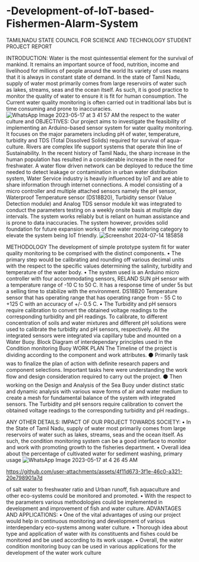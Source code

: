 # -Development-of-IoT-based-Fishermen-Alarm-System
TAMILNADU STATE COUNCIL FOR SCIENCE AND TECHNOLOGY 
STUDENT PROJECT REPORT

INTRODUCTION:
Water is the most quintessential element for the survival of mankind. It remains an important 
source of food, nutrition, income and livelihood for millions of people around the world Its variety of 
uses means that it is always in constant state of demand. In the state of Tamil Nadu, supply of 
water most primarily comes from large reservoirs of water such as lakes, streams, seas and the 
ocean itself. As such, it is good practice to monitor the quality of water to ensure it is fit for human 
consumption. The Current water quality monitoring is often carried out in traditional labs but is time 
consuming and prone to inaccuracies.
![WhatsApp Image 2023-05-17 at 3 41 57 AM](https://github.com/user-attachments/assets/04eef0a2-7b48-4aad-8a3d-cc6240d859f3)
 the respect to the water culture and
OBJECTIVES:
Our project aims to investigate the feasibility of implementing an Arduino-based sensor system for 
water quality monitoring. It focuses on the major parameters including pH of water, temperature, 
turbidity and TDS (Total Dissolved Solids) required for survival of aqua-culture. Rivers are 
complex life support systems that operate thin line of Sustainability. In the recent history of Tamil 
Nadu, the sharp increase in the human population has resulted in a considerable increase in the 
need for freshwater. A water flow driven network can be deployed to reduce the time needed to 
detect leakage or contamination in urban water distribution system, Water Service industry is 
heavily influenced by IoT and are able to share information through internet connections.
A model consisting of a micro controller and multiple attached sensors namely the pH sensor, 
Waterproof Temperature sensor (DS18B20), Turbidity sensor (Value Detection module) and Analog 
TDS sensor module kit was integrated to conduct the parameters testing on a weekly onsite basis 
at multiple day intervals. The system works reliably but is reliant on human assistance and is prone 
to data inaccuracies. The system however, provides solid foundation for future expansion works of 
the water monitoring category to elevate the system being IoT friendly.
![Screenshot 2024-07-14 185858](https://github.com/user-attachments/assets/0e9c97fc-b781-4c4b-9c7b-2cc73105a75c)

METHODOLOGY
The development of simple prototype system fit for water quality monitoring to be comprised with the 
distinct components.
• The primary step would be calibrating and rounding off various decimal units with the respect
to the specific values determining the salinity, turbidity and temperature of the water body.
• The system used is an Arduino micro controller with four accommodating sensors, RELAND 
SUN pH sensor with a temperature range of -10 C to 50 C. It has a response time of under 
5s but a selling time to stabilize with the environment. DS18B20 Temperature sensor that 
has operating range that has operating range from - 55 C to +125 C with an accuracy of +/-
0.5 C. 
• The Turbidity and pH sensors require calibration to convert the obtained voltage readings to 
the corresponding turbidity and pH readings. To calibrate, to different concentration of soils 
and water mixtures and different pH solutions were used to calibrate the turbidity and pH 
sensors, respectively.
All the integrated sensors were integrated via capillary tube and mounted on a Water Buoy.
Block Diagram of interdependary principles used in the Condition monitoring Buoy
WORK PLAN
The Timeline of the project is dividing according to the component and work attributes. 
⚫ Primarily task was to finalize the plan of action with definite research papers and component 
selections. Important tasks here were understanding the work flow and design consideration 
required to carry out the project.
⚫ Then working on the Design and Analysis of the Sea Buoy under distinct static and dynamic 
analysis with various wave forms of air and water medium to create a mesh for fundamental 
balance of the system with integrated sensors. The Turbidity and pH sensors require 
calibration to convert the obtained voltage readings to the corresponding turbidity and pH 
readings..

ANY OTHER DETAILS:
IMPACT OF OUR PROJECT TOWARDS SOCIETY:
• In the State of Tamil Nadu, supply of water most primarily comes from large reservoirs of 
water such as lakes, streams, seas and the ocean itself. As such, the condition monitoring 
system can be a good interface to monitor and work with
promoting growth to the fisheries department.
• Overall idea about the percentage of cultivated water for sediment washing, primary usage ![WhatsApp Image 2023-05-17 at 4 26 45 AM](https://github.com/user-attachments/assets/09c3578f-7cef-46ad-94d5-8c32d57af4e9)


https://github.com/user-attachments/assets/4f11d673-3f1e-46c0-a321-20e798901a7d


of salt water to freshwater ratio and Urban runoff, fish aquaculture and other eco-systems 
could be monitored and promoted.
• With the respect to the parameters various methodologies could be implemented in 
development and improvement of fish and water culture.
ADVANTAGES AND APPLICATIONS:
• One of the vital advantages of using our project would help in continuous monitoring and 
development of various interdependary eco-systems among water culture.
• Thorough idea about type and application of water with its constituents and fishes could be 
monitored and be used according to its work usage.
• Overall, the water condition monitoring buoy can be used in various applications for the
development of the water work culture

